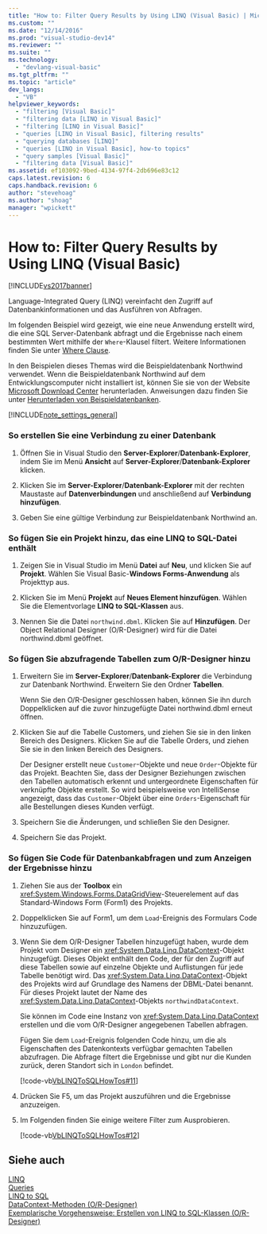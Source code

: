 ```yaml
---
title: "How to: Filter Query Results by Using LINQ (Visual Basic) | Microsoft Docs"
ms.custom: ""
ms.date: "12/14/2016"
ms.prod: "visual-studio-dev14"
ms.reviewer: ""
ms.suite: ""
ms.technology: 
  - "devlang-visual-basic"
ms.tgt_pltfrm: ""
ms.topic: "article"
dev_langs: 
  - "VB"
helpviewer_keywords: 
  - "filtering [Visual Basic]"
  - "filtering data [LINQ in Visual Basic]"
  - "filtering [LINQ in Visual Basic]"
  - "queries [LINQ in Visual Basic], filtering results"
  - "querying databases [LINQ]"
  - "queries [LINQ in Visual Basic], how-to topics"
  - "query samples [Visual Basic]"
  - "filtering data [Visual Basic]"
ms.assetid: ef103092-9bed-4134-97f4-2db696e83c12
caps.latest.revision: 6
caps.handback.revision: 6
author: "stevehoag"
ms.author: "shoag"
manager: "wpickett"
---
```

# How to: Filter Query Results by Using LINQ (Visual Basic)
[!INCLUDE[vs2017banner](../../../../visual-basic/developing-apps/includes/vs2017banner.md)]

Language\-Integrated Query \(LINQ\) vereinfacht den Zugriff auf Datenbankinformationen und das Ausführen von Abfragen.  
  
 Im folgenden Beispiel wird gezeigt, wie eine neue Anwendung erstellt wird, die eine SQL Server\-Datenbank abfragt und die Ergebnisse nach einem bestimmten Wert mithilfe der `Where`\-Klausel filtert.  Weitere Informationen finden Sie unter [Where Clause](../../../../visual-basic/language-reference/queries/where-clause.md).  
  
 In den Beispielen dieses Themas wird die Beispieldatenbank Northwind verwendet.  Wenn die Beispieldatenbank Northwind auf dem Entwicklungscomputer nicht installiert ist, können Sie sie von der Website [Microsoft Download Center](http://go.microsoft.com/fwlink/?LinkID=98088) herunterladen.  Anweisungen dazu finden Sie unter [Herunterladen von Beispieldatenbanken](../Topic/Downloading%20Sample%20Databases.md).  
  
 [!INCLUDE[note_settings_general](../../../../csharp/language-reference/compiler-messages/includes/note-settings-general-md.md)]  
  
### So erstellen Sie eine Verbindung zu einer Datenbank  
  
1.  Öffnen Sie in Visual Studio den **Server\-Explorer**\/**Datenbank\-Explorer**, indem Sie im Menü **Ansicht** auf **Server\-Explorer**\/**Datenbank\-Explorer** klicken.  
  
2.  Klicken Sie im **Server\-Explorer**\/**Datenbank\-Explorer** mit der rechten Maustaste auf **Datenverbindungen** und anschließend auf **Verbindung hinzufügen**.  
  
3.  Geben Sie eine gültige Verbindung zur Beispieldatenbank Northwind an.  
  
### So fügen Sie ein Projekt hinzu, das eine LINQ to SQL\-Datei enthält  
  
1.  Zeigen Sie in Visual Studio im Menü **Datei** auf **Neu**, und klicken Sie auf **Projekt**.  Wählen Sie Visual Basic\-**Windows Forms\-Anwendung** als Projekttyp aus.  
  
2.  Klicken Sie im Menü **Projekt** auf **Neues Element hinzufügen**.  Wählen Sie die Elementvorlage **LINQ to SQL\-Klassen** aus.  
  
3.  Nennen Sie die Datei `northwind.dbml`.  Klicken Sie auf **Hinzufügen**.  Der Object Relational Designer \(O\/R\-Designer\) wird für die Datei northwind.dbml geöffnet.  
  
### So fügen Sie abzufragende Tabellen zum O\/R\-Designer hinzu  
  
1.  Erweitern Sie im **Server\-Explorer**\/**Datenbank\-Explorer** die Verbindung zur Datenbank Northwind.  Erweitern Sie den Ordner **Tabellen**.  
  
     Wenn Sie den O\/R\-Designer geschlossen haben, können Sie ihn durch Doppelklicken auf die zuvor hinzugefügte Datei northwind.dbml erneut öffnen.  
  
2.  Klicken Sie auf die Tabelle Customers, und ziehen Sie sie in den linken Bereich des Designers.  Klicken Sie auf die Tabelle Orders, und ziehen Sie sie in den linken Bereich des Designers.  
  
     Der Designer erstellt neue `Customer`\-Objekte und neue `Order`\-Objekte für das Projekt.  Beachten Sie, dass der Designer Beziehungen zwischen den Tabellen automatisch erkennt und untergeordnete Eigenschaften für verknüpfte Objekte erstellt.  So wird beispielsweise von IntelliSense angezeigt, dass das `Customer`\-Objekt über eine `Orders`\-Eigenschaft für alle Bestellungen dieses Kunden verfügt.  
  
3.  Speichern Sie die Änderungen, und schließen Sie den Designer.  
  
4.  Speichern Sie das Projekt.  
  
### So fügen Sie Code für Datenbankabfragen und zum Anzeigen der Ergebnisse hinzu  
  
1.  Ziehen Sie aus der **Toolbox** ein <xref:System.Windows.Forms.DataGridView>\-Steuerelement auf das Standard\-Windows Form \(Form1\) des Projekts.  
  
2.  Doppelklicken Sie auf Form1, um dem `Load`\-Ereignis des Formulars Code hinzuzufügen.  
  
3.  Wenn Sie dem O\/R\-Designer Tabellen hinzugefügt haben, wurde dem Projekt vom Designer ein <xref:System.Data.Linq.DataContext>\-Objekt hinzugefügt.  Dieses Objekt enthält den Code, der für den Zugriff auf diese Tabellen sowie auf einzelne Objekte und Auflistungen für jede Tabelle benötigt wird.  Das <xref:System.Data.Linq.DataContext>\-Objekt des Projekts wird auf Grundlage des Namens der DBML\-Datei benannt.  Für dieses Projekt lautet der Name des <xref:System.Data.Linq.DataContext>\-Objekts `northwindDataContext`.  
  
     Sie können im Code eine Instanz von <xref:System.Data.Linq.DataContext> erstellen und die vom O\/R\-Designer angegebenen Tabellen abfragen.  
  
     Fügen Sie dem `Load`\-Ereignis folgenden Code hinzu, um die als Eigenschaften des Datenkontexts verfügbar gemachten Tabellen abzufragen.  Die Abfrage filtert die Ergebnisse und gibt nur die Kunden zurück, deren Standort sich in `London` befindet.  
  
     [!code-vb[VbLINQToSQLHowTos#11](../../../../visual-basic/programming-guide/language-features/linq/codesnippet/VisualBasic/StoredProcedureHowTo/Form5.vb#11)]  
  
4.  Drücken Sie F5, um das Projekt auszuführen und die Ergebnisse anzuzeigen.  
  
5.  Im Folgenden finden Sie einige weitere Filter zum Ausprobieren.  
  
     [!code-vb[VbLINQToSQLHowTos#12](../../../../visual-basic/programming-guide/language-features/linq/codesnippet/VisualBasic/StoredProcedureHowTo/Form5.vb#12)]  
  
## Siehe auch  
 [LINQ](../../../../visual-basic/programming-guide/language-features/linq/index.md)   
 [Queries](../../../../visual-basic/language-reference/queries/queries.md)   
 [LINQ to SQL](../Topic/LINQ%20to%20SQL.md)   
 [DataContext\-Methoden \(O\/R\-Designer\)](/visual-studio/data-tools/datacontext-methods-o-r-designer)   
 [Exemplarische Vorgehensweise: Erstellen von LINQ to SQL\-Klassen \(O\/R\-Designer\)](../Topic/Walkthrough:%20Creating%20LINQ%20to%20SQL%20Classes%20\(O-R%20Designer\).md)